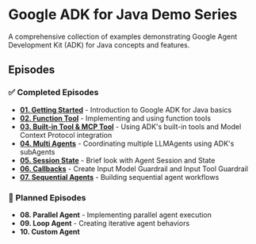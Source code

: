 # Google ADK for Java Demo Series

A comprehensive collection of examples demonstrating Google Agent Development Kit (ADK) for Java concepts and features.

## Episodes

### ✅ Completed Episodes

- **[01. Getting Started](01.Getting-Started/)** - Introduction to Google ADK for Java basics
- **[02. Function Tool](02.Function-Tool/)** - Implementing and using function tools
- **[03. Built-in Tool & MCP Tool](03.Built-in-Tool-MCP-Tool/)** - Using ADK's built-in tools and Model Context Protocol integration
- **[04. Multi Agents](04.Multi-Agents/)** - Coordinating multiple LLMAgents using ADK's subAgents
- **[05. Session State](05.Session-State/)** - Brief look with Agent Session and State
- **[06. Callbacks](06.Callbacks/)** - Create Input Model Guardrail and Input Tool Guardrail
- **[07. Sequential Agents](07.Sequential-Agent/)** - Building sequential agent workflows

### 🚧 Planned Episodes
- **08. Parallel Agent** - Implementing parallel agent execution
- **09. Loop Agent** - Creating iterative agent behaviors
- **10. Custom Agent**